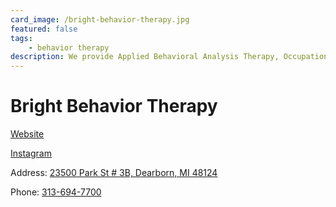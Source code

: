 ```yaml
---
card_image: /bright-behavior-therapy.jpg
featured: false
tags:
    - behavior therapy
description: We provide Applied Behavioral Analysis Therapy, Occupational Therapy, Individual and Family Therapy.
---
```


# Bright Behavior Therapy

[Website](https://mybrighttherapy.com/)

[Instagram](https://www.instagram.com/brightbehaviortherapy/)

Address: [23500 Park St # 3B, Dearborn, MI 48124](https://maps.app.goo.gl/d8yJyHW1HQoAfzxT7)

Phone: [313-694-7700](tel:313-694-7700)
